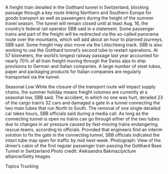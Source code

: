A freight train derailed in the Gotthard tunnel in Switzerland, blocking passage through a key route linking Northern and Southern Europe for goods transport as well as passengers during the height of the summer travel season.
The tunnel will remain closed until at least Aug. 16, the country’s federal rail operator  SBB said in a statement. Some passenger trains and part of the freight will be redirected via the so-called panorama route over the mountains, which will add about an hour to planned journeys, SBB said. Some freight may also move via the Lötschberg track.
SBB is also working to use the Gotthard tunnel’s second tube to restart operations. At 57 kilometers, the world’s longest railway passage last year accounted for nearly 70% of all train freight moving through the Swiss alps to ship provisions to German and Italian companies. A large number of steel tubes, paper and packaging products for Italian companies are regularly transported via the tunnel.

Seasonal Low
While the closure of the transport route will impact supply chains, the summer holiday means freight volumes are currently at a seasonal low, SBB said.
The accident, in which no one was hurt, derailed 23 of the cargo train’s 32 cars and damaged a gate in a tunnel connecting the two main tubes that run North to South. The removal of one single derailed car takes hours, SBB officials said during a media call.
As long as the connecting tunnel is open no trains can go through either of the two tubes due to changes in air pressure caused by fast-moving trains endangering rescue teams, according to officials. Provided that engineers find an interim solution to fix the gate in the connecting tunnel, SBB officials indicated the intact tube may open for traffic by mid next-week.
Photograph: View of the driver’s cabin of the first regular passenger train passing the Gotthard Base Tunnel in Switzerland Photo credit: Aleksandra Bakmaz/picture alliance/Getty Images

Topics
Trucking

